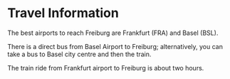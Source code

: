 <html>

<head> 
<h1>Travel Information</h1>
</head>

<body>
 <p>The best airports to reach Freiburg are Frankfurt (FRA) and Basel (BSL). </p>
 <p>There is a direct bus from Basel Airport to Freiburg; alternatively, you can take a bus to Basel city centre and then the train. </p>
 <p>The train ride from Frankfurt airport to Freiburg is about two hours.</p>


</body>
<html>
